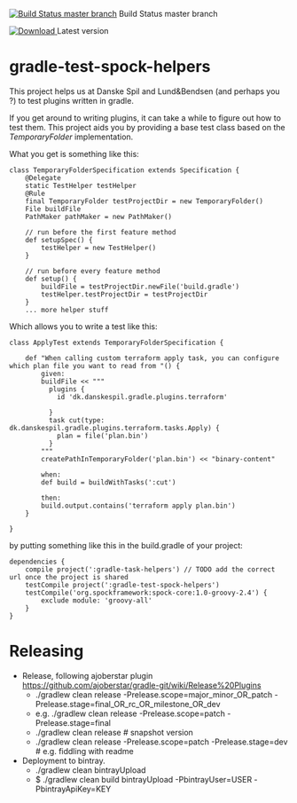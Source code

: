 [![Build Status master branch](https://travis-ci.org/jwermuth/gradle-plugin-test-spock-helpers.svg?branch=master)](https://travis-ci.org/jwermuth/gradle-plugin-test-spock-helpers) Build Status master branch 

[ ![Download](https://api.bintray.com/packages/jwermuth/org.jwermuth/gradle-plugin-test-spock-helpers/images/download.svg) ](https://bintray.com/jwermuth/org.jwermuth/gradle-plugin-test-spock-helpers/_latestVersion) Latest version

# gradle-test-spock-helpers
This project helps us at Danske Spil and Lund&Bendsen (and perhaps you ?) to test plugins written in gradle.

If you get around to writing plugins, it can take a while to figure out how to test them.
This project aids you  by providing a base test class based on the *TemporaryFolder* implementation.

What you get is something like this:
```
class TemporaryFolderSpecification extends Specification {
    @Delegate
    static TestHelper testHelper
    @Rule
    final TemporaryFolder testProjectDir = new TemporaryFolder()
    File buildFile
    PathMaker pathMaker = new PathMaker()

    // run before the first feature method
    def setupSpec() {
        testHelper = new TestHelper()
    }

    // run before every feature method
    def setup() {
        buildFile = testProjectDir.newFile('build.gradle')
        testHelper.testProjectDir = testProjectDir
    }
    ... more helper stuff
```
Which allows you to write a test like this:
```
class ApplyTest extends TemporaryFolderSpecification {

    def "When calling custom terraform apply task, you can configure which plan file you want to read from "() {
        given:
        buildFile << """
          plugins {
            id 'dk.danskespil.gradle.plugins.terraform'

          }
          task cut(type: dk.danskespil.gradle.plugins.terraform.tasks.Apply) {
            plan = file('plan.bin')
          }
        """
        createPathInTemporaryFolder('plan.bin') << "binary-content"

        when:
        def build = buildWithTasks(':cut')

        then:
        build.output.contains('terraform apply plan.bin')
    }

}

```
by putting something like this in the build.gradle of your project:
```
dependencies {
    compile project(':gradle-task-helpers') // TODO add the correct url once the project is shared
    testCompile project(':gradle-test-spock-helpers')
    testCompile('org.spockframework:spock-core:1.0-groovy-2.4') {
        exclude module: 'groovy-all'
    }
}
```

# Releasing
* Release, following ajoberstar plugin https://github.com/ajoberstar/gradle-git/wiki/Release%20Plugins
  * ./gradlew clean release -Prelease.scope=major_minor_OR_patch -Prelease.stage=final_OR_rc_OR_milestone_OR_dev
  * e.g. ./gradlew clean release -Prelease.scope=patch -Prelease.stage=final
  * ./gradlew clean release # snapshot version
  * ./gradlew clean release -Prelease.scope=patch -Prelease.stage=dev # e.g. fiddling with readme
* Deployment to bintray.
  * ./gradlew clean bintrayUpload
  * $ ./gradlew clean build bintrayUpload -PbintrayUser=USER -PbintrayApiKey=KEY

